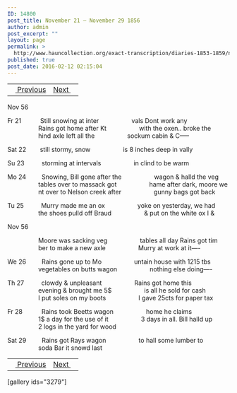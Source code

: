 ```yaml
---
ID: 14800
post_title: November 21 – November 29 1856
author: admin
post_excerpt: ""
layout: page
permalink: >
  http://www.hauncollection.org/exact-transcription/diaries-1853-1859/november-21-november-29-1856/
published: true
post_date: 2016-02-12 02:15:04
---
```

<table style="width: 100%;" align="center">
<tbody>
<tr>
<td><a href="http://www.hauncollection.org/version-2/diaries-1853-1859/november-13-november-20-1856/"><img src="https://lh3.googleusercontent.com/-EFJpxxNiPNw/VqgtWBCZrMI/AAAAAAAAAFU/WfY4lPFWWkg/s800-Ic42/Soeb-Plain-Arrows-8-10px.png" alt="" width="10" height="10" /> Previous</a></td>
<td style="text-align: right;"><a href="http://www.hauncollection.org/version-2/diaries-1853-1859/november-29-december-2-1856/">Next <img src="https://lh3.googleusercontent.com/-67k0cYlpXHw/VqgtWKz1MXI/AAAAAAAAAFU/k9PW_Piyurk/s800-Ic42/Soeb-Plain-Arrows-5-10px.png" alt="" width="10" height="10" /></a></td>
</tr>
</tbody>
</table>
Nov 56

Fr 21           Still snowing at inter
<span style="margin-left: 70px;">vals Dont work any
<span style="margin-left: 70px;">Rains got home after Kt
<span style="margin-left: 70px;">with the oxen.. broke the
<span style="margin-left: 70px;">hind axle left all the
<span style="margin-left: 70px;">sockum cabin &amp; C—–</span></span></span></span></span>

Sat 22        still stormy, snow
<span style="margin-left: 70px;">is 8 inches deep in vally</span>

Su 23          storming at intervals
<span style="margin-left: 70px;">in clind to be warm</span>

Mo 24         Snowing, Bill gone after the
<span style="margin-left: 70px;">wagon &amp; halld the veg
<span style="margin-left: 70px;">tables over to massack got
<span style="margin-left: 70px;">hame after dark, moore we
<span style="margin-left: 70px;">nt over to Nelson creek after
<span style="margin-left: 70px;">gunny bags got back</span></span></span></span></span>

Tu 25          Murry made me an ox
<span style="margin-left: 70px;">yoke on yesterday, we had
<span style="margin-left: 70px;">the shoes pulld off Braud
<span style="margin-left: 70px;">&amp; put on the white ox I &amp;</span></span></span>

Nov 56

<span style="margin-left: 70px;">Moore was sacking veg
<span style="margin-left: 70px;">tables all day Rains got tim
<span style="margin-left: 70px;">ber to make a new axle
<span style="margin-left: 70px;">Murry at work at it—-</span></span></span></span>

We 26         Rains gone up to Mo
<span style="margin-left: 70px;">untain house with 1215 tbs
<span style="margin-left: 70px;">vegetables on butts wagon
<span style="margin-left: 70px;">nothing else doing—-</span></span></span>

Th 27          clowdy &amp; unpleasant
<span style="margin-left: 70px;">Rains got home this
<span style="margin-left: 70px;">evening &amp; brought me 5$
<span style="margin-left: 70px;">is all he sold for cash
<span style="margin-left: 70px;">I put soles on my boots
<span style="margin-left: 70px;">I gave 25cts for paper tax</span></span></span></span></span>

Fr 28           Rains took Beetts wagon
<span style="margin-left: 70px;">home he claims
<span style="margin-left: 70px;">1$ a day for the use of it
<span style="margin-left: 70px;">3 days in all. Bill halld up
<span style="margin-left: 70px;">2 logs in the yard for wood</span></span></span></span>

Sat 29         Rains got Rays wagon
<span style="margin-left: 70px;">to hall some lumber to
<span style="margin-left: 70px;">soda Bar it snowd last</span></span>
<table style="width: 100%;" align="center">
<tbody>
<tr>
<td><a href="http://www.hauncollection.org/version-2/diaries-1853-1859/november-13-november-20-1856/"><img src="https://lh3.googleusercontent.com/-EFJpxxNiPNw/VqgtWBCZrMI/AAAAAAAAAFU/WfY4lPFWWkg/s800-Ic42/Soeb-Plain-Arrows-8-10px.png" alt="" width="10" height="10" /> Previous</a></td>
<td style="text-align: right;"><a href="http://www.hauncollection.org/version-2/diaries-1853-1859/november-29-december-2-1856/">Next <img src="https://lh3.googleusercontent.com/-67k0cYlpXHw/VqgtWKz1MXI/AAAAAAAAAFU/k9PW_Piyurk/s800-Ic42/Soeb-Plain-Arrows-5-10px.png" alt="" width="10" height="10" /></a></td>
</tr>
</tbody>
</table>
[gallery ids="3279"]